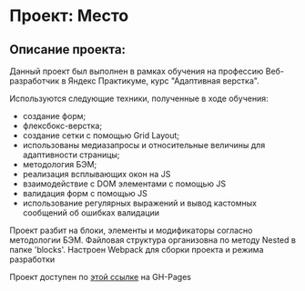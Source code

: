 # Проект: Место
## Описание проекта:

Данный проект был выполнен в рамках обучения на профессию Веб-разработчик в Яндекс Практикуме, курс "Адаптивная верстка".

Используются следующие техники, полученные в ходе обучения:
* создание форм;
* флексбокс-верстка;
* создание сетки с помощью Grid Layout;
* использованы медиазапросы и относительные величины для адаптивности страницы;
* методология БЭМ;
* реализация всплывающих окон на JS
* взаимодействие с DOM элементами с помощью JS
* валидация форм с помощью JS
* использование регулярных выражений и вывод кастомных сообщений об ошибках валидации

Проект разбит на блоки, элементы и модификаторы согласно методологии БЭМ. Файловая структура организовна по методу Nested в
папке 'blocks'.
Настроен Webpack для сборки проекта и режима разработки


Проект доступен по [этой ссылке](https://bari077.github.io/mesto-project/) на GH-Pages